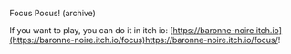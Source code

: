 Focus Pocus! (archive)

If you want to play, you can do it in itch io: [https://baronne-noire.itch.io](https://baronne-noire.itch.io/focus)https://baronne-noire.itch.io/focus/!

